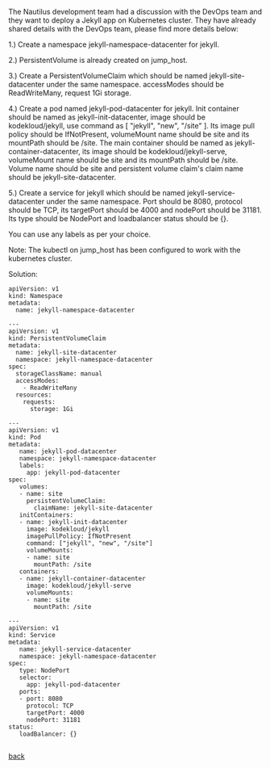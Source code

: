 The Nautilus development team had a discussion with the DevOps team and they want to deploy a Jekyll app on Kubernetes cluster. They have already shared details with the DevOps team, please find more details below:   

1.) Create a namespace jekyll-namespace-datacenter for jekyll.    

2.) PersistentVolume is already created on jump_host.    

3.) Create a PersistentVolumeClaim which should be named jekyll-site-datacenter under the same namespace. accessModes should be ReadWriteMany, request 1Gi storage.    

4.) Create a pod named jekyll-pod-datacenter for jekyll. Init container should be named as jekyll-init-datacenter, image should be kodekloud/jekyll, use command as [ "jekyll", "new", "/site" ]. Its image pull policy should be IfNotPresent, volumeMount name should be site and its mountPath should be /site. The main container should be named as jekyll-container-datacenter, its image should be kodekloud/jekyll-serve, volumeMount name should be site and its mountPath should be /site. Volume name should be site and persistent volume claim's claim name should be jekyll-site-datacenter.         

5.) Create a service for jekyll which should be named jekyll-service-datacenter under the same namespace. Port should be 8080, protocol should be TCP, its targetPort should be 4000 and nodePort should be 31181. Its type should be NodePort and loadbalancer status should be {}.     

You can use any labels as per your choice.    

Note: The kubectl on jump_host has been configured to work with the kubernetes cluster.     

Solution:    

```
apiVersion: v1
kind: Namespace
metadata: 
  name: jekyll-namespace-datacenter
  
---
apiVersion: v1
kind: PersistentVolumeClaim
metadata:
  name: jekyll-site-datacenter
  namespace: jekyll-namespace-datacenter
spec:
  storageClassName: manual
  accessModes:
    - ReadWriteMany
  resources:
    requests:
      storage: 1Gi

---
apiVersion: v1
kind: Pod
metadata:
   name: jekyll-pod-datacenter
   namespace: jekyll-namespace-datacenter
   labels:
     app: jekyll-pod-datacenter
spec:
   volumes:
   - name: site
     persistentVolumeClaim:
       claimName: jekyll-site-datacenter
   initContainers:
   - name: jekyll-init-datacenter
     image: kodekloud/jekyll
     imagePullPolicy: IfNotPresent
     command: ["jekyll", "new", "/site"]
     volumeMounts:
     - name: site
       mountPath: /site
   containers:
   - name: jekyll-container-datacenter
     image: kodekloud/jekyll-serve
     volumeMounts:
     - name: site
       mountPath: /site

---
apiVersion: v1
kind: Service
metadata:
   name: jekyll-service-datacenter
   namespace: jekyll-namespace-datacenter
spec:
   type: NodePort
   selector:
     app: jekyll-pod-datacenter
   ports:
   - port: 8080
     protocol: TCP
     targetPort: 4000
     nodePort: 31181
status:
   loadBalancer: {}
   
```

[back](https://github.com/MederD/Kodekloud-Engineer-Tasks)
